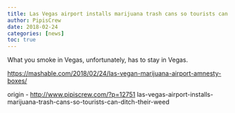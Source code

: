 ```yaml
---
title: Las Vegas airport installs marijuana trash cans so tourists can ditch their weed
author: PipisCrew
date: 2018-02-24
categories: [news]
toc: true
---
```


What you smoke in Vegas, unfortunately, has to stay in Vegas.

https://mashable.com/2018/02/24/las-vegan-marijuana-airport-amnesty-boxes/

origin - http://www.pipiscrew.com/?p=12751 las-vegas-airport-installs-marijuana-trash-cans-so-tourists-can-ditch-their-weed